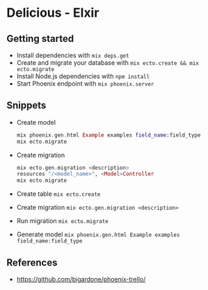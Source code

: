 # Delicious - Elxir

## Getting started

* Install dependencies with `mix deps.get`
* Create and migrate your database with `mix ecto.create && mix ecto.migrate`
* Install Node.js dependencies with `npm install`
* Start Phoenix endpoint with `mix phoenix.server`


## Snippets

- Create model

    ```elixir
    mix phoenix.gen.html Example examples field_name:field_type
    mix ecto.migrate
    ```

- Create migration

    ```elixir
    mix ecto.gen.migration <description>
    resources "/<model_name>", <Model>Controller
    mix ecto.migrate
    ```

- Create table
    `mix ecto.create`

- Create migration
    `mix ecto.gen.migration <description>`

- Run migration
    `mix ecto.migrate`

- Generate model
    `mix phoenix.gen.html Example examples field_name:field_type`



## References

- https://github.com/bigardone/phoenix-trello/
